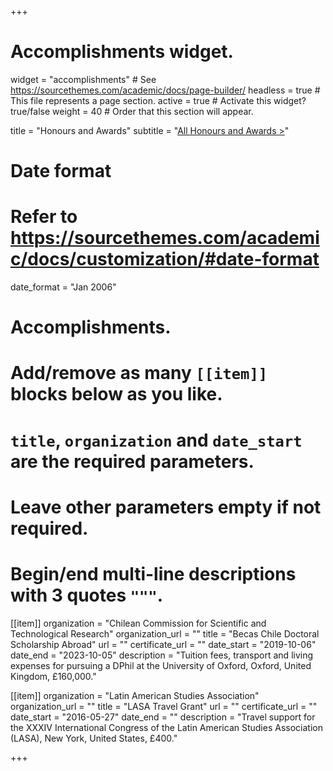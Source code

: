 +++
# Accomplishments widget.
widget = "accomplishments"  # See https://sourcethemes.com/academic/docs/page-builder/
headless = true  # This file represents a page section.
active = true  # Activate this widget? true/false
weight = 40  # Order that this section will appear.

title = "Honours and Awards"
subtitle = "[All Honours and Awards >](awards)"

# Date format
#   Refer to https://sourcethemes.com/academic/docs/customization/#date-format
date_format = "Jan 2006"

# Accomplishments.
#   Add/remove as many `[[item]]` blocks below as you like.
#   `title`, `organization` and `date_start` are the required parameters.
#   Leave other parameters empty if not required.
#   Begin/end multi-line descriptions with 3 quotes `"""`.

[[item]]
  organization = "Chilean Commission for Scientific and Technological Research"
  organization_url = ""
  title = "Becas Chile Doctoral Scholarship Abroad"
  url = ""
  certificate_url = ""
  date_start = "2019-10-06"
  date_end = "2023-10-05"
  description = "Tuition fees, transport and living expenses for pursuing a DPhil at the University of Oxford, Oxford, United Kingdom, £160,000."
  
[[item]]
  organization = "Latin American Studies Association"
  organization_url = ""
  title = "LASA Travel Grant"
  url = ""
  certificate_url = ""
  date_start = "2016-05-27"
  date_end = ""
  description = "Travel support for the XXXIV International Congress of the Latin American Studies Association (LASA), New York, United States, £400."

+++
